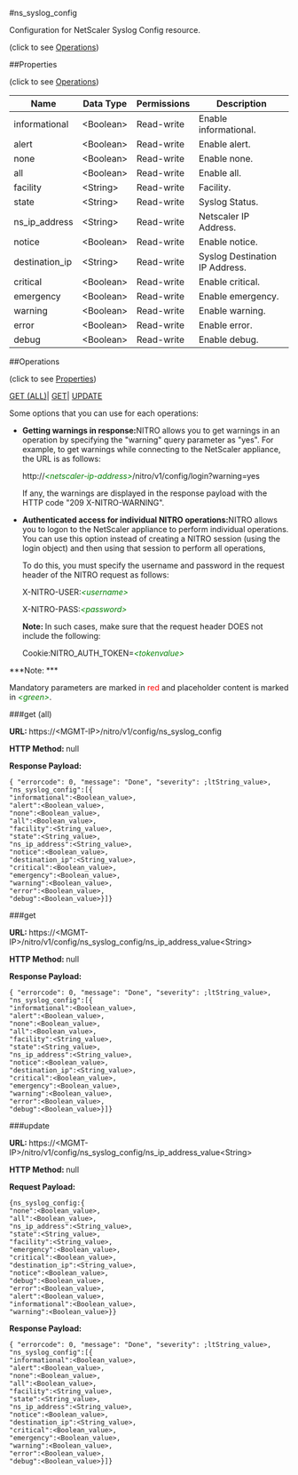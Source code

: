 #ns_syslog_config



Configuration for NetScaler Syslog Config resource.

<span>(click to see [Operations](#operations))</span>



##Properties 

<span>(click to see [Operations](#operations))</span>





<table><thead><tr><th>Name</th><th>Data Type</th><th>Permissions</th><th>Description</th></tr></thead><tbody><tr><td>informational</td><td>&lt;Boolean></td><td>Read-write</td><td>Enable informational.</td></tr><tr><td>alert</td><td>&lt;Boolean></td><td>Read-write</td><td>Enable alert.</td></tr><tr><td>none</td><td>&lt;Boolean></td><td>Read-write</td><td>Enable none.</td></tr><tr><td>all</td><td>&lt;Boolean></td><td>Read-write</td><td>Enable all.</td></tr><tr><td>facility</td><td>&lt;String></td><td>Read-write</td><td>Facility.</td></tr><tr><td>state</td><td>&lt;String></td><td>Read-write</td><td>Syslog Status.</td></tr><tr><td>ns_ip_address</td><td>&lt;String></td><td>Read-write</td><td>Netscaler IP Address.</td></tr><tr><td>notice</td><td>&lt;Boolean></td><td>Read-write</td><td>Enable notice.</td></tr><tr><td>destination_ip</td><td>&lt;String></td><td>Read-write</td><td>Syslog Destination IP Address.</td></tr><tr><td>critical</td><td>&lt;Boolean></td><td>Read-write</td><td>Enable critical.</td></tr><tr><td>emergency</td><td>&lt;Boolean></td><td>Read-write</td><td>Enable emergency.</td></tr><tr><td>warning</td><td>&lt;Boolean></td><td>Read-write</td><td>Enable warning.</td></tr><tr><td>error</td><td>&lt;Boolean></td><td>Read-write</td><td>Enable error.</td></tr><tr><td>debug</td><td>&lt;Boolean></td><td>Read-write</td><td>Enable debug.</td></tr></tbody></table>

##Operations 

<span>(click to see [Properties](#properties))</span>





[GET (ALL)](#get-all)| [GET](#get)| [UPDATE](#update)





Some options that you can use for each operations:

<ul><li><p><b>Getting warnings in response:</b>NITRO allows you to get warnings in an operation by specifying the "warning" query parameter as "yes". For example, to get warnings while connecting to the NetScaler appliance, the URL is as follows:</p><p>http://<span style="color:green;font-style:italic;">&lt;netscaler-ip-address&gt;</span>/nitro/v1/config/login?warning=yes</p><p>If any, the warnings are displayed in the response payload with the HTTP code "209 X-NITRO-WARNING".</p></li><li><p><b>Authenticated access for individual NITRO operations:</b>NITRO allows you to logon to the NetScaler appliance to perform individual operations. You can use this option instead of creating a NITRO session (using the login object) and then using that session to perform all operations,</p><p>To do this, you must specify the username and password in the request header of the NITRO request as follows:</p><p>X-NITRO-USER:<span style="color:green;font-style:italic;">&lt;username&gt;</span></p><p>X-NITRO-PASS:<span style="color:green;font-style:italic;">&lt;password&gt;</span></p><p><b>Note: </b>In such cases, make sure that the request header DOES not include the following:</p><p>Cookie:NITRO_AUTH_TOKEN=<span style="color:green;font-style:italic;">&lt;tokenvalue&gt;</span></p></li></ul>







***Note: *** 

Mandatory parameters are marked in <span style="color:#FF0000;">red</span> and placeholder content is marked in <span style="color:green;font-style:italic">&lt;green&gt;</span>.



###get (all)







<b>URL: </b>https://&lt;MGMT-IP&gt;/nitro/v1/config/ns_syslog_config

<b>HTTP Method: </b>null

<b>Response Payload: </b>
```
{ "errorcode": 0, "message": "Done", "severity": ;ltString_value>, "ns_syslog_config":[{
"informational":<Boolean_value>,
"alert":<Boolean_value>,
"none":<Boolean_value>,
"all":<Boolean_value>,
"facility":<String_value>,
"state":<String_value>,
"ns_ip_address":<String_value>,
"notice":<Boolean_value>,
"destination_ip":<String_value>,
"critical":<Boolean_value>,
"emergency":<Boolean_value>,
"warning":<Boolean_value>,
"error":<Boolean_value>,
"debug":<Boolean_value>}]}
```







###get







<b>URL: </b>https://&lt;MGMT-IP&gt;/nitro/v1/config/ns_syslog_config/ns_ip_address_value&lt;String&gt;

<b>HTTP Method: </b>null

<b>Response Payload: </b>
```
{ "errorcode": 0, "message": "Done", "severity": ;ltString_value>, "ns_syslog_config":[{
"informational":<Boolean_value>,
"alert":<Boolean_value>,
"none":<Boolean_value>,
"all":<Boolean_value>,
"facility":<String_value>,
"state":<String_value>,
"ns_ip_address":<String_value>,
"notice":<Boolean_value>,
"destination_ip":<String_value>,
"critical":<Boolean_value>,
"emergency":<Boolean_value>,
"warning":<Boolean_value>,
"error":<Boolean_value>,
"debug":<Boolean_value>}]}
```







###update







<b>URL: </b>https://&lt;MGMT-IP&gt;/nitro/v1/config/ns_syslog_config/ns_ip_address_value&lt;String&gt;

<b>HTTP Method: </b>null

<b>Request Payload: </b>
```
{ns_syslog_config:{
"none":<Boolean_value>,
"all":<Boolean_value>,
"ns_ip_address":<String_value>,
"state":<String_value>,
"facility":<String_value>,
"emergency":<Boolean_value>,
"critical":<Boolean_value>,
"destination_ip":<String_value>,
"notice":<Boolean_value>,
"debug":<Boolean_value>,
"error":<Boolean_value>,
"alert":<Boolean_value>,
"informational":<Boolean_value>,
"warning":<Boolean_value>}}
```

<b>Response Payload: </b>
```
{ "errorcode": 0, "message": "Done", "severity": ;ltString_value>, "ns_syslog_config":[{
"informational":<Boolean_value>,
"alert":<Boolean_value>,
"none":<Boolean_value>,
"all":<Boolean_value>,
"facility":<String_value>,
"state":<String_value>,
"ns_ip_address":<String_value>,
"notice":<Boolean_value>,
"destination_ip":<String_value>,
"critical":<Boolean_value>,
"emergency":<Boolean_value>,
"warning":<Boolean_value>,
"error":<Boolean_value>,
"debug":<Boolean_value>}]}
```







